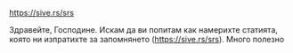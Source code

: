 https://sive.rs/srs

Здравейте, Господине. Искам да ви попитам как намерихте статията, която ни изпратихте за запомнянето (https://sive.rs/srs). Много полезно